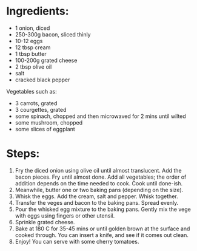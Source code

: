 # Ingredients:

 * 1 onion, diced
 * 250-300g bacon, sliced thinly
 * 10-12 eggs
 * 12 tbsp cream
 * 1 tbsp butter
 * 100-200g grated cheese
 * 2 tbsp olive oil
 * salt
 * cracked black pepper
  
 Vegetables such as:
 * 3 carrots, grated
 * 3 courgettes, grated
 * some spinach, chopped and then microwaved for 2 mins until wilted
 * some mushroom, chopped
 * some slices of eggplant
 
 
# Steps:
  1. Fry the diced onion using olive oil until almost translucent. Add the bacon pieces. Fry until almost done. Add all vegetables; the order of addition depends on the time needed to cook. Cook until done-ish.
  2. Meanwhile, butter one or two baking pans (depending on the size).
  3. Whisk the eggs. Add the cream, salt and pepper. Whisk together.
  4. Transfer the veges and bacon to the baking pans. Spread evenly.
  5. Pour the whisked egg mixture to the baking pans. Gently mix the vege with eggs using fingers or other utensil.
  6. Sprinkle grated cheese.
  7. Bake at 180 C for 35-45 mins or until golden brown at the surface and cooked through. You can insert a knife, and see if it comes out clean.
  8. Enjoy! You can serve with some cherry tomatoes.
